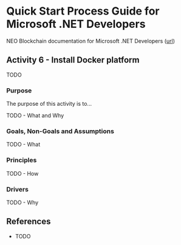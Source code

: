 # Quick Start Process Guide for Microsoft .NET Developers

NEO Blockchain documentation for Microsoft .NET Developers ([url](https://github.com/mwherman2000/neo-windocs/tree/master/windocs))

## Activity 6 - Install Docker platform

TODO

### Purpose

The purpose of this activity is to...

TODO - What and Why

### Goals, Non-Goals and Assumptions

TODO - What

### Principles

TODO - How

### Drivers

TODO - Why

## References

* TODO
